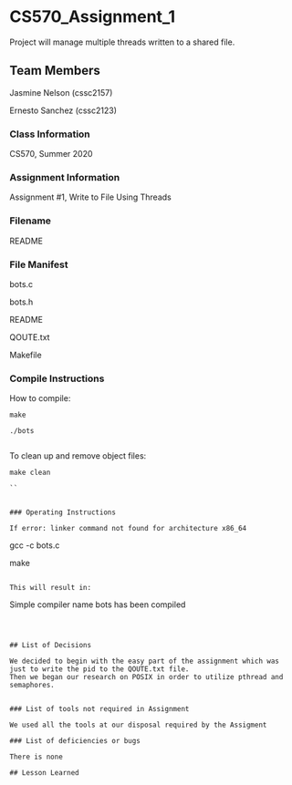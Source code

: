 # CS570_Assignment_1

Project will manage multiple threads written to a shared file.

## Team Members

Jasmine Nelson (cssc2157)

Ernesto Sanchez (cssc2123)

### Class Information

CS570, Summer 2020

### Assignment Information

Assignment #1, Write to File Using Threads

### Filename

README

### File Manifest

bots.c

bots.h

README

QOUTE.txt

Makefile

### Compile Instructions

How to compile:

```
make

./bots


```

To clean up and remove object files:

```
make clean

``


### Operating Instructions

If error: linker command not found for architecture x86_64

```
gcc -c bots.c

make
```

This will result in:

```
Simple compiler name bots has been compiled
```



## List of Decisions

We decided to begin with the easy part of the assignment which was just to write the pid to the QOUTE.txt file.
Then we began our research on POSIX in order to utilize pthread and semaphores.


### List of tools not required in Assignment

We used all the tools at our disposal required by the Assigment

### List of deficiencies or bugs

There is none

## Lesson Learned


